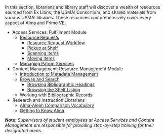 
In this section, librarians and library staff will discover a wealth of resources sourced from Ex Libris, the USMAI Consortium, and shared materials from various USMAI libraries. These resources comprehensively cover every aspect of Alma and Primo VE.

- Access Services: Fulfillment Module
  - [Resource Requests](https://knowledge.exlibrisgroup.com/Alma/Product_Documentation/010Alma_Online_Help_%28English%29/030Fulfillment/020Resource_Requests/050Moving_Items)
    - [Resource Request Workflow](https://knowledge.exlibrisgroup.com/Alma/Product_Documentation/010Alma_Online_Help_%28English%29/030Fulfillment/020Resource_Requests/010Resource_Requests_Workflow)
    - [Pickup at Shelf](https://knowledge.exlibrisgroup.com/Alma/Product_Documentation/010Alma_Online_Help_%28English%29/030Fulfillment/020Resource_Requests/030Pickup_at_Shelf)
    - [Scanning Items](https://knowledge.exlibrisgroup.com/Alma/Product_Documentation/010Alma_Online_Help_%28English%29/030Fulfillment/020Resource_Requests/040Scanning_Items)
    - [Moving Items](https://knowledge.exlibrisgroup.com/Alma/Product_Documentation/010Alma_Online_Help_%28English%29/030Fulfillment/020Resource_Requests/050Moving_Items)
  - [Managing Patron Services](https://knowledge.exlibrisgroup.com/Alma/Product_Documentation/010Alma_Online_Help_%28English%29/030Fulfillment/040Circulation_Desk_Operations/040Managing_Patron_Services)
- Content Management: Resource Management Module
  - [Introduction to Metadata Management](https://knowledge.exlibrisgroup.com/Alma/Product_Documentation/010Alma_Online_Help_%28English%29/Metadata_Management/005Introduction_to_Metadata_Management)
  - [Browse and Search](https://knowledge.exlibrisgroup.com/Alma/Product_Documentation/010Alma_Online_Help_%28English%29/Metadata_Management/035Browse_and_Search)
    - [Browsing Bibliographic Headings](https://knowledge.exlibrisgroup.com/Alma/Product_Documentation/010Alma_Online_Help_%28English%29/Metadata_Management/035Browse_and_Search/010Browsing_Bibliographic_Headings)
    - [Browsing the Shelf Listing](https://knowledge.exlibrisgroup.com/Alma/Product_Documentation/010Alma_Online_Help_%28English%29/Metadata_Management/035Browse_and_Search/020Browsing_the_Shelf_Listing)
  - [Working with Bibliographic Records](https://knowledge.exlibrisgroup.com/Alma/Product_Documentation/010Alma_Online_Help_%28English%29/Metadata_Management/040Working_with_Bibliographic_Records)
- Research and Instruction Librarians
  - [Alma-Aleph Comparison Vocabulary](https://usmai.org/portal/display/NEXTILS/Alma-Aleph+Comparison+Vocabulary)
  - [Getting to Know Alma](https://knowledge.exlibrisgroup.com/Alma/Training/Getting_To_Know_Alma/Getting_to_Know_Alma_-_English)

**Note**: _Supervisors of student employees at Access Services and Content Management are responsible for providing step-by-step training for their designated areas._
